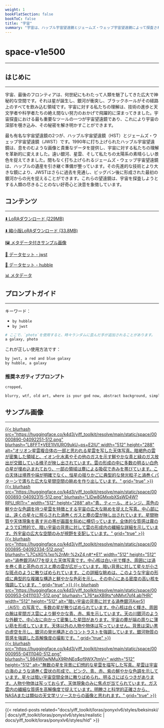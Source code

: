 ```yaml
---
weight: 1
bookFlatSection: false
bookToC: false
title: "宇宙"
summary: "宇宙は、ハッブル宇宙望遠鏡とジェームズ・ウェッブ宇宙望遠鏡によって探査される広大で神秘的な空間です。"
---
```


<!--markdownlint-disable MD025 MD033 -->

# space-v1e500

---

## はじめに

---

宇宙、最後のフロンティアは、何世紀にもわたって人類を魅了してきた広大で神秘的な空間です。それは星が誕生し、銀河が衝突し、ブラックホールがその経路上のすべてを飲み込む領域です。宇宙に対する私たちの理解は、技術の進歩と天文学者や科学者たちの絶え間ない努力のおかげで飛躍的に深まってきました。宇宙探査における最も重要なツールの一つが宇宙望遠鏡であり、これにより宇宙の深部を覗き込み、その秘密を解き明かすことができます。

最も有名な宇宙望遠鏡の2つが、ハッブル宇宙望遠鏡（HST）とジェームズ・ウェッブ宇宙望遠鏡（JWST）です。1990年に打ち上げられたハッブル宇宙望遠鏡は、息をのむような画像と貴重なデータを提供し、宇宙に対する私たちの理解を革新的に変えました。遠い銀河、星雲、そして私たちの太陽系の素晴らしい景色を捉えてきました。間もなく打ち上げられるジェームズ・ウェッブ宇宙望遠鏡は、ハッブルの遺産を引き継ぐ準備が整っています。その先進的な技術とより大きな鏡により、JWSTはさらに過去を見通し、ビッグバン後に形成された最初の銀河からの光を捉えることができます。これらの望遠鏡は、宇宙を探査しようとする人類の尽きることのない好奇心と決意を象徴しています。

## コンテンツ

---

[⬇️ LoRAダウンロード (229MB)](https://huggingface.co/k4d3/yiff_toolkit/resolve/main/ponyxl_loras/space-v1e500.safetensors?download=true)

[⬇️ 縮小版LoRAダウンロード (33.8MB)](https://huggingface.co/k4d3/yiff_toolkit/resolve/main/ponyxl_loras_shrunk_2/space-v1e500_frockpt1_th-3.55.safetensors?download=true)

[🖼️ メタデータ付きサンプル画像](https://huggingface.co/k4d3/yiff_toolkit/tree/main/static/{})

[📐 データセット - jwst](https://huggingface.co/datasets/k4d3/furry/tree/main/by_jwst)

[📐 データセット - hubble](https://huggingface.co/datasets/k4d3/furry/tree/main/by_hubble)

[📊 メタデータ](https://huggingface.co/k4d3/yiff_toolkit/raw/main/ponyxl_loras/space-v1e500.json)

## プロンプトガイド

---

キーワード：

- `by hubble`
- `by jwst`

```r
# ここで、`photo`を使用すると、時々ランダムに歪んだ手が追加されることがあります。
a galaxy, photo
```

これが正しい使用方法です：

```r
by jwst, a red and blue galaxy
by hubble, a galaxy
```

### 推奨ネガティブプロンプト

```md
cropped,

blurry, wtf, old art, where is your god now, abstract background, simple background, cropped
```

## サンプル画像

---

<div class="image-grid">
  <div class="image-grid-container">
    <a href="https://huggingface.co/k4d3/yiff_toolkit/resolve/main/static/space/00000890-04092251.png">
      {{< blurhash
        src="https://huggingface.co/k4d3/yiff_toolkit/resolve/main/static/space/00000890-04092251-512.png"
        blurhash="L8FFT*VEE1IVIURO9ukU~ps+E2IU"
        width="512"
        height="288"
        alt="オリオン星雲複合体の一部と思われる星雲を写した天体写真。暗褐色の雲が密集した領域と、イオン化水素やその他のガスを示す鮮やかな青と緑のガス放出が交錯している様子が映し出されています。雲の形成の中に多数の明るい白色の星が埋め込まれており、一部の領域は塵による吸収で赤みを帯びています。この天体は境界や端が明確でなく、恒星の揺りかごに典型的な発光粒子と渦巻くパターンで満ちた広大な星間空間の眺めを作り出しています。"
        grid="true"
      >}}
    </a>
    <a href="https://huggingface.co/k4d3/yiff_toolkit/resolve/main/static/space/00000893-04092315.png">
      {{< blurhash
        src="https://huggingface.co/k4d3/yiff_toolkit/resolve/main/static/space/00000893-04092315-512.png"
        blurhash="LIDw8GMxxbXSsWD4W?RPU_tRlTr="
        width="512"
        height="288"
        alt="青、ティール、オレンジ、茶色の鮮やかな色調を持つ星雲を特徴とする宇宙の広大な眺めを捉えた写真。中心部には、遠くの星々に照らされた渦巻くガスと塵の雲が映し出されています。星間物質や天体現象を表す光の帯が画面を斜めに横切っています。全体的な質感は霧のようで幻想的で、暗い宇宙の背景に対して雲の形成内の繊細な詳細を示しています。外宇宙の広大な空間のみが視野を支配しています。"
        grid="true"
      >}}
    </a>
  </div>
</div>

<div class="image-grid">
  <div class="image-grid-container">
    <a href="https://huggingface.co/k4d3/yiff_toolkit/resolve/main/static/space/00000895-04092334.png">
      {{< blurhash
        src="https://huggingface.co/k4d3/yiff_toolkit/resolve/main/static/space/00000895-04092334-512.png"
        blurhash="L7CsXG%1xo%2nMr;%2xZ4,n#^*E1"
        width="512"
        height="512"
        alt="渦巻銀河AI77を捉えた天体写真です。中心核は白い光で輝き、周囲には渦を巻く青と茶色のガスと塵の雲が広がっています。暗い背景に対して星々が小さな斑点のように散りばめられています。この詳細な眺めは、このような宇宙の形成に典型的な複雑な構造と鮮やかな色彩を示し、その中心にある密度の高い核を強調しています。"
        grid="true"
      >}}
    </a>
    <a href="https://huggingface.co/k4d3/yiff_toolkit/resolve/main/static/space/00000953-04111037.png">
      {{< blurhash
        src="https://huggingface.co/k4d3/yiff_toolkit/resolve/main/static/space/00000953-04111037-512.png"
        blurhash="L76*axXB9ts*oNMvt7of4,ab?HRj"
        width="512"
        height="512"
        alt="暗い宇宙の背景に対する渦巻銀河Aier51（AI51）の写真で、多数の星が散りばめられています。中心核は白く輝き、周囲の腕は星間ガス雲により鮮やかな青、赤、紫を示しています。天の川銀河のような外観で、中心左に向かって密集した星団があります。宇宙の塵が端の周りに薄い筋を形成しています。天体以外の人物や物体は写っていません。背景は深い黒の虚空を示し、銀河の発光構造とのコントラストを強調しています。銀河物質の質感を強調した高解像度の撮影です。"
        grid="true"
      >}}
    </a>
  </div>
</div>

<div class="image-grid">
  <div class="image-grid-container">
    <a href="https://huggingface.co/k4d3/yiff_toolkit/resolve/main/static/space/00000955-04111040.png">
      {{< blurhash
        src="https://huggingface.co/k4d3/yiff_toolkit/resolve/main/static/space/00000955-04111040-512.png"
        blurhash="L984W0wNMuX9RhNEo$of9WX7tmV="
        width="512"
        height="512"
        alt="無数の星を背景に幻想的な星雲を描写した写真。星雲は宇宙の海のような渦巻く雲状の形成で、ピンク、青、赤、紫の鮮やかな色調を示しています。星々は暗い宇宙空間全体に散りばめられ、明るさにばらつきがあります。人物や物体は写っておらず、天体現象のみに焦点が当てられています。ガス雲内の繊細な質感を高解像度で捉えています。明瞭さと科学的正確さから、NASAまたは類似の天文学リソースからの画像と思われます。"
        grid="true"
      >}}
    </a>
  </div>
</div>

---

<!--
HUGO_SEARCH_EXCLUDE_START
-->
{{< related-posts related="docs/yiff_toolkit/loras/ponyxlv6/styles/beksinski/ | docs/yiff_toolkit/loras/ponyxlv6/styles/realistic | docs/yiff_toolkit/loras/ponyxlv6/styles/hld" >}}
<!--
HUGO_SEARCH_EXCLUDE_END
-->
